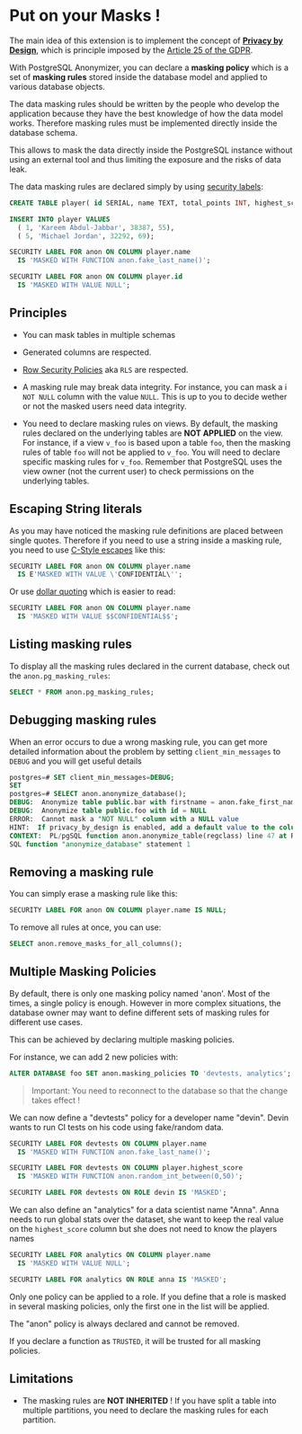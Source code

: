 Put on your Masks !
===============================================================================

The main idea of this extension is to implement the concept of
**[Privacy by Design]**, which is principle imposed by the
[Article 25 of the GDPR].

[Privacy by Design]: https://en.wikipedia.org/wiki/Privacy_by_design
[Article 25 of the GDPR]: https://gdpr-info.eu/art-25-gdpr/

With PostgreSQL Anonymizer, you can declare a **masking policy** which is a set
of **masking rules** stored inside the database model and applied to various
database objects.

The data masking rules should be written by the people who develop the
application because they have the best knowledge of how the data model works.
Therefore masking rules must be implemented directly inside the database schema.

This allows to mask the data directly inside the PostgreSQL instance without
using an external tool and thus limiting the exposure and the risks of data leak.

The data masking rules are declared simply by using [security labels]:

[security labels]: https://www.postgresql.org/docs/current/sql-security-label.html

<!-- demo/declare_masking_rules.sql -->

```sql
CREATE TABLE player( id SERIAL, name TEXT, total_points INT, highest_score INT);

INSERT INTO player VALUES
  ( 1, 'Kareem Abdul-Jabbar', 38387, 55),
  ( 5, 'Michael Jordan', 32292, 69);

SECURITY LABEL FOR anon ON COLUMN player.name
  IS 'MASKED WITH FUNCTION anon.fake_last_name()';

SECURITY LABEL FOR anon ON COLUMN player.id
  IS 'MASKED WITH VALUE NULL';
```

Principles
------------------------------------------------------------------------------

* You can mask tables in multiple schemas

* Generated columns are respected.

* [Row Security Policies] aka `RLS` are respected.

* A masking rule may break data integrity. For instance, you can mask a i
  `NOT NULL` column with the value `NULL`. This is up to you to decide
  wether or not the masked users need data integrity.

* You need to declare masking rules on views. By default, the masking rules
  declared on the underlying tables are **NOT APPLIED** on the view. For
  instance, if a view `v_foo` is based upon a table `foo`, then the masking
  rules of table `foo` will not be applied to `v_foo`. You will need to declare
  specific masking rules for `v_foo`. Remember that PostgreSQL uses the view
  owner (not the current user) to check permissions on the underlying tables.

[Row Security Policies]: https://www.postgresql.org/docs/current/ddl-rowsecurity.html

Escaping String literals
------------------------------------------------------------------------------

As you may have noticed the masking rule definitions are placed between single
quotes. Therefore if you need to use a string inside a masking rule, you need
to use [C-Style escapes] like this:

```sql
SECURITY LABEL FOR anon ON COLUMN player.name
  IS E'MASKED WITH VALUE \'CONFIDENTIAL\'';
```

Or use [dollar quoting] which is easier to read:

```sql
SECURITY LABEL FOR anon ON COLUMN player.name
  IS 'MASKED WITH VALUE $$CONFIDENTIAL$$';
```

[C-Style escapes]: https://www.postgresql.org/docs/current/sql-syntax-lexical.html#SQL-SYNTAX-STRINGS-ESCAPE
[dollar quoting]: https://www.postgresql.org/docs/current/sql-syntax-lexical.html#SQL-SYNTAX-DOLLAR-QUOTING


Listing masking rules
------------------------------------------------------------------------------

To display all the masking rules declared in the current database, check out
the `anon.pg_masking_rules`:

```sql
SELECT * FROM anon.pg_masking_rules;
```

Debugging masking rules
------------------------------------------------------------------------------

When an error occurs to due a wrong masking rule, you can get more detailed
information about the problem by setting `client_min_messages` to `DEBUG` and
you will get useful details

``` sql
postgres=# SET client_min_messages=DEBUG;
SET
postgres=# SELECT anon.anonymize_database();
DEBUG:  Anonymize table public.bar with firstname = anon.fake_first_name()
DEBUG:  Anonymize table public.foo with id = NULL
ERROR:  Cannot mask a "NOT NULL" column with a NULL value
HINT:  If privacy_by_design is enabled, add a default value to the column
CONTEXT:  PL/pgSQL function anon.anonymize_table(regclass) line 47 at RAISE
SQL function "anonymize_database" statement 1
```

Removing a masking rule
------------------------------------------------------------------------------

You can simply erase a masking rule like this:

```sql
SECURITY LABEL FOR anon ON COLUMN player.name IS NULL;
```

To remove all rules at once, you can use:

```sql
SELECT anon.remove_masks_for_all_columns();
```


Multiple Masking Policies
------------------------------------------------------------------------------

By default, there is only one masking policy named 'anon'. Most of the times,
a single policy is enough. However in more complex situations, the database
owner may want to define different sets of masking rules for different use
cases.

This can be achieved by declaring multiple masking policies.

For instance, we can add 2 new policies with:

```sql
ALTER DATABASE foo SET anon.masking_policies TO 'devtests, analytics';
```

> Important:
> You need to reconnect to the database so that the change takes effect !

We can now define a "devtests" policy for a developer name "devin". Devin wants
to run CI tests on his code using fake/random data.


```sql
SECURITY LABEL FOR devtests ON COLUMN player.name
  IS 'MASKED WITH FUNCTION anon.fake_last_name()';

SECURITY LABEL FOR devtests ON COLUMN player.highest_score
  IS 'MASKED WITH FUNCTION anon.random_int_between(0,50)';

SECURITY LABEL FOR devtests ON ROLE devin IS 'MASKED';
```

We can also define an "analytics" for a data scientist name "Anna". Anna needs
to run global stats over the dataset, she want to keep the real value on the
`highest_score` column but she does not need to know the players names


```sql
SECURITY LABEL FOR analytics ON COLUMN player.name
  IS 'MASKED WITH VALUE NULL';

SECURITY LABEL FOR analytics ON ROLE anna IS 'MASKED';
```

Only one policy can be applied to a role. If you define that a role is masked
in several masking policies, only the first one in the list will be applied.

The "anon" policy is always declared and cannot be removed.

If you declare a function as `TRUSTED`, it will be trusted for all masking
policies.


Limitations
------------------------------------------------------------------------------

* The masking rules are **NOT INHERITED** ! If you have split a table into
  multiple partitions, you need to declare the masking rules for each partition.
